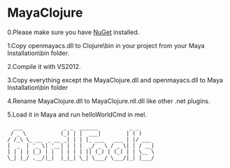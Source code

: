 # MayaClojure

0.Please make sure you have [NuGet](http://www.nuget.org/) installed.

1.Copy openmayacs.dll to Clojure\bin in your project from your Maya Installation\bin folder.

2.Compile it with VS2012.

3.Copy everything except the MayaClojure.dll and openmayacs.dll to Maya Installation\bin folder

4.Rename MayaClojure.dll to MayaClojure.nll.dll like other .net plugins.

5.Load it in Maya and run helloWorldCmd in mel.


```
  ___             _ _  ______          _ _     
 / _ \           (_) | |  ___|        | ( )    
/ /_\ \_ __  _ __ _| | | |_ ___   ___ | |/ ___ 
|  _  | '_ \| '__| | | |  _/ _ \ / _ \| | / __|
| | | | |_) | |  | | | | || (_) | (_) | | \__ \
\_| |_/ .__/|_|  |_|_| \_| \___/ \___/|_| |___/
```
